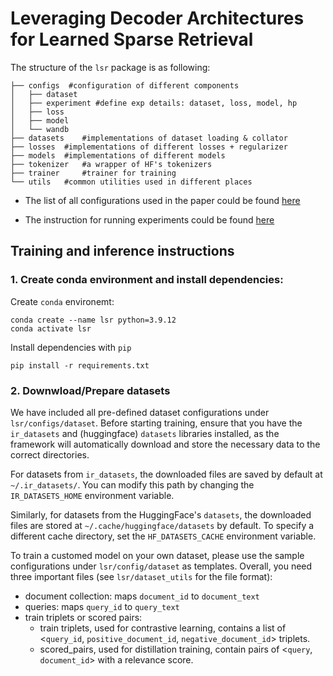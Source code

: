
# Leveraging Decoder Architectures for Learned Sparse Retrieval

The structure of the `lsr` package is as following: 

```.
├── configs  #configuration of different components
│   ├── dataset 
│   ├── experiment #define exp details: dataset, loss, model, hp 
│   ├── loss 
│   ├── model
│   └── wandb
├── datasets    #implementations of dataset loading & collator
├── losses  #implementations of different losses + regularizer
├── models  #implementations of different models
├── tokenizer   #a wrapper of HF's tokenizers
├── trainer     #trainer for training 
└── utils   #common utilities used in different places
```

* The list of all configurations used in the paper could be found [here](#list-of-configurations-used-in-the-paper)

* The instruction for running experiments could be found [here](#training-and-inference-instructions)

## Training and inference instructions 

### 1. Create conda environment and install dependencies: 

Create `conda` environemt:
```
conda create --name lsr python=3.9.12
conda activate lsr
```
Install dependencies with `pip`
```
pip install -r requirements.txt
```

### 2. Downwload/Prepare datasets
 We have included all pre-defined dataset configurations under `lsr/configs/dataset`. Before starting training, ensure that you have the `ir_datasets` and (huggingface) `datasets` libraries installed, as the framework will automatically download and store the necessary data to the correct directories.

For datasets from `ir_datasets`, the downloaded files are saved by default at `~/.ir_datasets/`. You can modify this path by changing the `IR_DATASETS_HOME` environment variable.

Similarly, for datasets from the HuggingFace's `datasets`, the downloaded files are stored at `~/.cache/huggingface/datasets` by default. To specify a different cache directory, set the `HF_DATASETS_CACHE` environment variable. 

To train a customed model on your own dataset, please use the sample configurations under `lsr/config/dataset` as templates. Overall, you need three important files (see `lsr/dataset_utils` for the file format): 
- document collection: maps `document_id` to `document_text` 
- queries: maps `query_id` to `query_text`
- train triplets or scored pairs:
    - train triplets, used for contrastive learning, contains a list of <`query_id`, `positive_document_id`, `negative_document_id`> triplets.
    - scored_pairs, used for distillation training, contain pairs of <`query`, `document_id`> with a relevance score.  